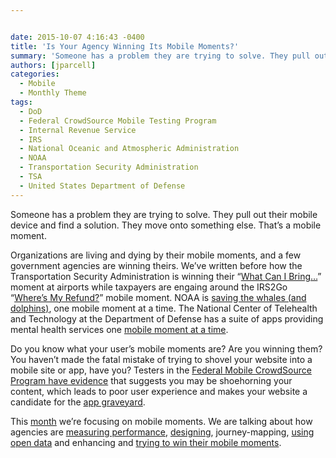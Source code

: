 ```yaml
---


date: 2015-10-07 4:16:43 -0400
title: 'Is Your Agency Winning Its Mobile Moments?'
summary: 'Someone has a problem they are trying to solve. They pull out their mobile device and find a solution. They move onto something else. That&amp;#8217;s a mobile moment. Organizations are living and dying by their mobile moments, and a few government agencies are winning theirs. We&amp;#8217;ve written before how the Transportation Security Administration is winning'
authors: [jparcell]
categories:
  - Mobile
  - Monthly Theme
tags:
  - DoD
  - Federal CrowdSource Mobile Testing Program
  - Internal Revenue Service
  - IRS
  - National Oceanic and Atmospheric Administration
  - NOAA
  - Transportation Security Administration
  - TSA
  - United States Department of Defense
---
```


Someone has a problem they are trying to solve. They pull out their mobile device and find a solution. They move onto something else. That&#8217;s a mobile moment.

Organizations are living and dying by their mobile moments, and a few government agencies are winning theirs. We&#8217;ve written before how the Transportation Security Administration is winning their &#8220;[What Can I Bring&#8230;](https://www.WHATEVER/2015/06/01/finding-the-best-mobile-moment-is-the-first-stepping-stone-to-anytime-anywhere-government/)&#8221; moment at airports while taxpayers are engaing around the IRS2Go &#8220;[Where&#8217;s My Refund?](https://www.WHATEVER/2012/07/13/irs2go-app/)&#8221; mobile moment. NOAA is [saving the whales (and dolphins)](https://www.WHATEVER/2014/09/25/saving-the-whales-with-just-your-smartphone-west-coast-edition/), one mobile moment at a time. The National Center of Telehealth and Technology at the Department of Defense has a suite of apps providing mental health services one [mobile moment at a time](https://www.WHATEVER/2015/06/25/using-apps-for-mental-healthcare/).

Do you know what your user&#8217;s mobile moments are? Are you winning them? You haven’t made the fatal mistake of trying to shovel your website into a mobile site or app, have you? Testers in the [Federal Mobile CrowdSource Program have evidence](https://www.WHATEVER/2015/08/31/mobile-content-less-is-more/) that suggests you may be shoehorning your content, which leads to poor user experience and makes your website a candidate for the [app graveyard](https://www.WHATEVER/2014/07/29/trends-on-tuesday-avoid-the-app-graveyard/).

This [month](https://www.WHATEVER/category/monthly-theme/) we&#8217;re focusing on mobile moments. We are talking about how agencies are [measuring performance](https://www.WHATEVER/2015/10/21/gov-analytics-breakdown-2-mobile-is-bigger-than-ever/), [designing](https://www.WHATEVER/2015/10/13/trends-on-tuesday-is-crowdsourcing-the-future-of-mobile-design-and-development-2/), journey-mapping, [using open data](https://www.WHATEVER/2015/10/21/the-data-briefing-300-mobile-moments/) and enhancing and [trying to win their mobile moments](https://www.WHATEVER/2015/10/26/texting-is-another-way-to-make-mobile-moments/).